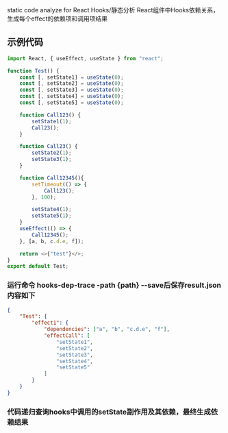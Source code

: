 static code analyze for React Hooks/静态分析 React组件中Hooks依赖关系，生成每个effect的依赖项和调用项结果

## 示例代码
```js
import React, { useEffect, useState } from "react";

function Test() {
    const [, setState1] = useState(0);
    const [, setState2] = useState(0);
    const [, setState3] = useState(0);
    const [, setState4] = useState(0);
    const [, setState5] = useState(0);

    function Call123() {
        setState1(1);
        Call23();
    }

    function Call23() {
        setState2(1);
        setState3(1);
    }

    function Call12345(){
        setTimeout(() => {
            Call123();
        }, 100);

        setState4(1);
        setState5(1);
    }
    useEffect(() => {
        Call12345();
    }, [a, b, c.d.e, f]);

    return <>{"test"}</>;
}
export default Test;
```

### 运行命令 hooks-dep-trace -path {path} --save后保存result.json内容如下
```json
{
    "Test": {
        "effect1": {
            "dependencies": ["a", "b", "c.d.e", "f"],
            "effectCall": [
                "setState1",
                "setState2",
                "setState3",
                "setState4",
                "setState5"
            ]
        }
    }
}
```
### 代码递归查询hooks中调用的setState副作用及其依赖，最终生成依赖结果